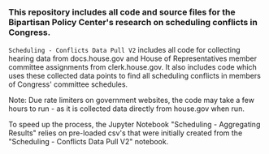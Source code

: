 ### This repository includes all code and source files for the Bipartisan Policy Center's research on scheduling conflicts in Congress.
```Scheduling - Conflicts Data Pull V2``` includes all code for collecting hearing data from docs.house.gov and House of Representatives member committee assignments from clerk.house.gov. It also includes code which uses these collected data points to find all scheduling conflicts in members of Congress' committee schedules.

Note: Due rate limiters on government websites, the code may take a few hours to run - as it is collected data directly from house.gov when run.

To speed up the process, the Jupyter Notebook "Scheduling - Aggregating Results" relies on pre-loaded csv's that were initially created from the "Scheduling - Conflicts Data Pull V2" notebook.
